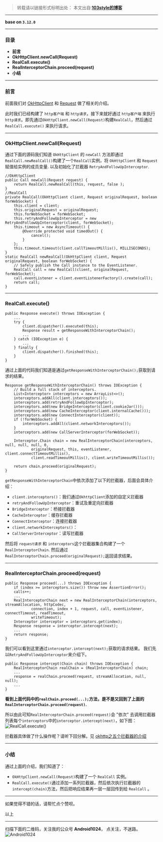 >转载请以链接形式标明出处： 
本文出自:[**103style的博客**](http://blog.csdn.net/lxk_1993) 

---

**base on `3.12.0`**

----

### 目录
* **前言**
* **OkHttpClient.newCall(Request)**
* **RealCall.execute()**
* **RealInterceptorChain.proceed(request)**
* **小结**

---

### 前言
前面我们对 [OkHttpClient](https://www.jianshu.com/p/52780b86e951) 和 [Request](https://www.jianshu.com/p/86049f8eb6ec) 做了相关的介绍。

此时我们已经构建了 `http客户端` 和 `http请求`，接下来就好通过 `http客户端` 来执行`http请求`。即先通过`OkHttpClient.newCall(Request)`构建`RealCall`，然后通过 `RealCall.execute()` 来执行请求。

---


###  OkHttpClient.newCall(Request)
通过下面的源码我们知道 `OkHttpClient` 的 `newCall` 方法即通过 `RealCall.newRealCall()`构建了一个`RealCall`实例，将 `OkHttpClient` 和 `Request` 赋值给实例的成员变量. 以及初始化了拦截器 `RetryAndFollowUpInterceptor`.
```
//OkHttpClient
public Call newCall(Request request) {
    return RealCall.newRealCall(this, request, false );
}
//RealCall
private RealCall(OkHttpClient client, Request originalRequest, boolean forWebSocket) {
    this.client = client;
    this.originalRequest = originalRequest;
    this.forWebSocket = forWebSocket;
    this.retryAndFollowUpInterceptor = new RetryAndFollowUpInterceptor(client, forWebSocket);
    this.timeout = new AsyncTimeout() {
        @Override protected void timedOut() {
            cancel();
        }
    };
    this.timeout.timeout(client.callTimeoutMillis(), MILLISECONDS);
}
static RealCall newRealCall(OkHttpClient client, Request originalRequest, boolean forWebSocket) {
    // Safely publish the Call instance to the EventListener.
    RealCall call = new RealCall(client, originalRequest, forWebSocket);
    call.eventListener = client.eventListenerFactory().create(call);
    return call;
}
```

---


### RealCall.execute()
```
public Response execute() throws IOException {
    ...
    try {
        client.dispatcher().executed(this);
        Response result = getResponseWithInterceptorChain();
        ...
    } catch (IOException e) {
        ...
    } finally {
        client.dispatcher().finished(this);
    }
}
```
通过上面的代码我们知道是通过`getResponseWithInterceptorChain();`获取到请求的结果。
```
Response getResponseWithInterceptorChain() throws IOException {
    // Build a full stack of interceptors.
    List<Interceptor> interceptors = new ArrayList<>();
    interceptors.addAll(client.interceptors());
    interceptors.add(retryAndFollowUpInterceptor);
    interceptors.add(new BridgeInterceptor(client.cookieJar()));
    interceptors.add(new CacheInterceptor(client.internalCache()));
    interceptors.add(new ConnectInterceptor(client));
    if (!forWebSocket) {
        interceptors.addAll(client.networkInterceptors());
    }
    interceptors.add(new CallServerInterceptor(forWebSocket));

    Interceptor.Chain chain = new RealInterceptorChain(interceptors, null, null, null, 0,
            originalRequest, this, eventListener, client.connectTimeoutMillis(),
            client.readTimeoutMillis(), client.writeTimeoutMillis());

    return chain.proceed(originalRequest);
}
```
`getResponseWithInterceptorChain`中依次添加了以下的拦截器，后面会具体介绍：
* `client.interceptors()`：我们通过`OkhttpClient`添加的自定义拦截器
* `retryAndFollowUpInterceptor`：重试及重定向拦截器
* `BridgeInterceptor`：桥接拦截器 
* `CacheInterceptor`：缓存拦截器
* `ConnectInterceptor`：连接拦截器
* `client.networkInterceptors()`：
* `CallServerInterceptor`：读写拦截器

然后将 `request请求` 和 `interceptors`这个拦截器集合构建了一个 `RealInterceptorChain`.
然后通过`RealInterceptorChain.proceed(originalRequest);`返回请求结果。

---

### RealInterceptorChain.proceed(request)
```
public Response proceed(...) throws IOException {
    if (index >= interceptors.size()) throw new AssertionError();
    calls++;
    ...
    RealInterceptorChain next = new RealInterceptorChain(interceptors, streamAllocation, httpCodec,
            connection, index + 1, request, call, eventListener, connectTimeout, readTimeout,
            writeTimeout);
    Interceptor interceptor = interceptors.get(index);
    Response response = interceptor.intercept(next);
    ...
    return response;
}
```
我们可以看到这里通过`interceptor.intercept(next);`获取的请求结果。
我们先以`RetryAndFollowUpInterceptor`来介绍下。
```
public Response intercept(Chain chain) throws IOException {
    RealInterceptorChain realChain = (RealInterceptorChain) chain;
    ...
    response = realChain.proceed(request, streamAllocation, null, null);
    ...
}
```
**看到上面代码中的`realChain.proceed(...);`方法，是不是又回到了上面的`RealInterceptorChain.proceed(request)`.**

所以由此可知`RealInterceptorChain.proceed(request)`会 "依次" 去调用拦截器列表每个`interceptors`中的`interceptor.intercept(next)`，如下图：
![RealCall.execute()](https://upload-images.jianshu.io/upload_images/1709375-dfcf0052ac424c6d.png?imageMogr2/auto-orient/strip%7CimageView2/2/w/1240)

拦截器具体做了什么操作呢？请听下回分解。见 [okhttp之五个拦截器的介绍](https://www.jianshu.com/p/0c6324ed363e)


---

### 小结
通过上面的介绍，我们知道了：
* `OkHttpClient.newCall(Request)`构建了一个 `RealCall` 实例。
* `RealCall.execute()`通过添加一系列拦截器，然后依次执行拦截器的`intercept(chain)`方法，然后把响应结果再一层一层回传到给 `RealCall` 。

---

如果觉得不错的话，请帮忙点个赞呗。

以上

---

扫描下面的二维码，关注我的公众号 **Android1024**， 点关注，不迷路。
![Android1024](https://upload-images.jianshu.io/upload_images/1709375-84aaffe67e21a7e9.jpg?imageMogr2/auto-orient/strip%7CimageView2/2/w/1240)

